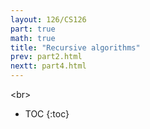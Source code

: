 ```yaml
---
layout: 126/CS126
part: true
math: true
title: "Recursive algorithms"
prev: part2.html
nextt: part4.html
---
```


<br\>

* TOC
{:toc}
